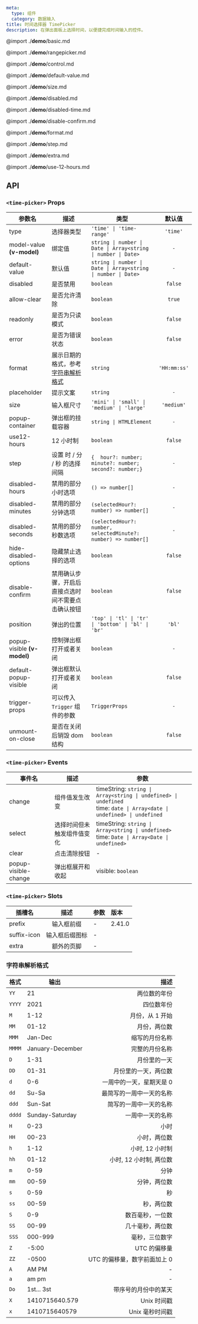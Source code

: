 ```yaml
meta:
  type: 组件
  category: 数据输入
title: 时间选择器 TimePicker
description: 在弹出面板上选择时间，以便捷完成时间输入的控件。
```

@import ./__demo__/basic.md

@import ./__demo__/rangepicker.md

@import ./__demo__/control.md

@import ./__demo__/default-value.md

@import ./__demo__/size.md

@import ./__demo__/disabled.md

@import ./__demo__/disabled-time.md

@import ./__demo__/disable-confirm.md

@import ./__demo__/format.md

@import ./__demo__/step.md

@import ./__demo__/extra.md

@import ./__demo__/use-12-hours.md

## API


### `<time-picker>` Props

|参数名|描述|类型|默认值|
|---|---|---|:---:|
|type|选择器类型|`'time' \| 'time-range'`|`'time'`|
|model-value **(v-model)**|绑定值|`string \| number \| Date \| Array<string \| number \| Date>`|`-`|
|default-value|默认值|`string \| number \| Date \| Array<string \| number \| Date>`|`-`|
|disabled|是否禁用|`boolean`|`false`|
|allow-clear|是否允许清除|`boolean`|`true`|
|readonly|是否为只读模式|`boolean`|`false`|
|error|是否为错误状态|`boolean`|`false`|
|format|展示日期的格式，参考[字符串解析格式](#字符串解析格式)|`string`|`'HH:mm:ss'`|
|placeholder|提示文案|`string`|`-`|
|size|输入框尺寸|`'mini' \| 'small' \| 'medium' \| 'large'`|`'medium'`|
|popup-container|弹出框的挂载容器|`string \| HTMLElement`|`-`|
|use12-hours|12 小时制|`boolean`|`false`|
|step|设置 时 / 分 / 秒 的选择间隔|`{  hour?: number;  minute?: number;  second?: number;}`|`-`|
|disabled-hours|禁用的部分小时选项|`() => number[]`|`-`|
|disabled-minutes|禁用的部分分钟选项|`(selectedHour?: number) => number[]`|`-`|
|disabled-seconds|禁用的部分秒数选项|`(selectedHour?: number, selectedMinute?: number) => number[]`|`-`|
|hide-disabled-options|隐藏禁止选择的选项|`boolean`|`false`|
|disable-confirm|禁用确认步骤，开启后直接点选时间不需要点击确认按钮|`boolean`|`false`|
|position|弹出的位置|`'top' \| 'tl' \| 'tr' \| 'bottom' \| 'bl' \| 'br'`|`'bl'`|
|popup-visible **(v-model)**|控制弹出框打开或者关闭|`boolean`|`-`|
|default-popup-visible|弹出框默认打开或者关闭|`boolean`|`false`|
|trigger-props|可以传入 `Trigger` 组件的参数|`TriggerProps`|`-`|
|unmount-on-close|是否在关闭后销毁 dom 结构|`boolean`|`false`|
### `<time-picker>` Events

|事件名|描述|参数|
|---|---|---|
|change|组件值发生改变|timeString: `string \| Array<string \| undefined> \| undefined`<br>time: `date \| Array<date \| undefined> \| undefined`|
|select|选择时间但未触发组件值变化|timeString: `string \| Array<string \| undefined>`<br>time: `Date \| Array<Date \| undefined>`|
|clear|点击清除按钮|-|
|popup-visible-change|弹出框展开和收起|visible: `boolean`|
### `<time-picker>` Slots

|插槽名|描述|参数|版本|
|---|:---:|---|:---|
|prefix|输入框前缀|-|2.41.0|
|suffix-icon|输入框后缀图标|-||
|extra|额外的页脚|-||



### 字符串解析格式

格式|输出|描述
---|---|---:
`YY`|21|两位数的年份
`YYYY`|2021|四位数年份
`M`|1-12|月份，从 1 开始
`MM`|01-12|月份，两位数
`MMM`|Jan-Dec|缩写的月份名称
`MMMM`|January-December|完整的月份名称
`D`|1-31|月份里的一天
`DD`|01-31|月份里的一天，两位数
`d`|0-6|一周中的一天，星期天是 0
`dd`|Su-Sa|最简写的一周中一天的名称
`ddd`|Sun-Sat|简写的一周中一天的名称
`dddd`|Sunday-Saturday|一周中一天的名称
`H`|0-23|小时
`HH`|00-23|小时，两位数
`h`|1-12|小时, 12 小时制
`hh`|01-12|小时, 12 小时制, 两位数
`m`|0-59|分钟
`mm`|00-59|分钟，两位数
`s`|0-59|秒
`ss`|00-59|秒，两位数
`S`|0-9|数百毫秒，一位数
`SS`|00-99|几十毫秒，两位数
`SSS`|000-999|毫秒，三位数字
`Z`|-5:00|UTC 的偏移量
`ZZ`|-0500|UTC 的偏移量，数字前面加上 0
`A`|AM PM|-
`a`|am pm|-
`Do`|1st... 3st|带序号的月份中的某天
`X`|1410715640.579|Unix 时间戳
`x`|1410715640579|Unix 毫秒时间戳
